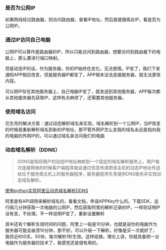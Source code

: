 ### 是否为公网IP

如果网线经过路由器，则访问路由器，查看IP地址，然后直接搜索此IP，看是否为公网IP。

### 通过IP访问自己电脑

公网IP可以算作是路由器的IP，所以只能访问到路由器，想要访问到路由器下的电脑上，那么要进行端口映射。

但是动态IP的话，作为服务器，你的IP始终在变化，无法使用。IP变了，我们下发通知APP相应改变，但是服务器IP都变了，APP根本没法连接服务器，就无法更改内容。

可以把IP存在其他服务器上，自己电脑IP变了，就发送到其他服务器，APP每次都从其他服务器先获取IP，这样有点麻烦了，还需要其他服务器。

### 使用域名访问

花生壳的解决方案：通过动态解析域名来实现，域名解析到一个公网IP，当IP改变的时候我重新解析域名到新的IP地址，那不管外网IP怎么变我的域名永远是指向我的电脑的外网IP的，可以通过域名来访问我们的电脑

### 动态域名解析（DDNS）  

> DDNS是指将用户的动态IP地址映射到一个固定的域名解析服务上，用户每次连接网络的时候客户端程序就会通过信息传递把该主机的动态IP地址传送给位于服务商主机上的服务器程序，服务器程序负责提供DNS服务并实现动态域名解析。

[使用python实现阿里云动态域名解析DDNS](https://yq.aliyun.com/articles/702552?spm=a2c4g.11186623.2.21.6f264791fwsJcS)

阿里是有API调用来解析域名的，看看文档，申请APPKey什么的。下载SDK，运行隔几分钟获取一次电脑的公网IP，然后获取阿里的解析记录的IP，一样则证明IP没有变，不处理，不一样说明IP变了，重新设置解析

其中还有个解析生效时间的问题，阿里上一般是10分钟，也就是说你的电脑作为服务器可能会崩溃10分钟，那不好。可以升级一下解析，好像是买一次就好了，我将近600天，50块，每次解析1秒生效。这样纸搞，理论上讲，你就具备把一台电脑作为服务器的技术了，我感觉还是很有用的。
